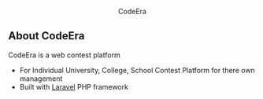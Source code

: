 <p align="center">CodeEra</p>



## About CodeEra

CodeEra is a web contest platform

- For Individual University, College, School Contest Platform for there own management
- Built with [Laravel](https://laravel.com) PHP framework

